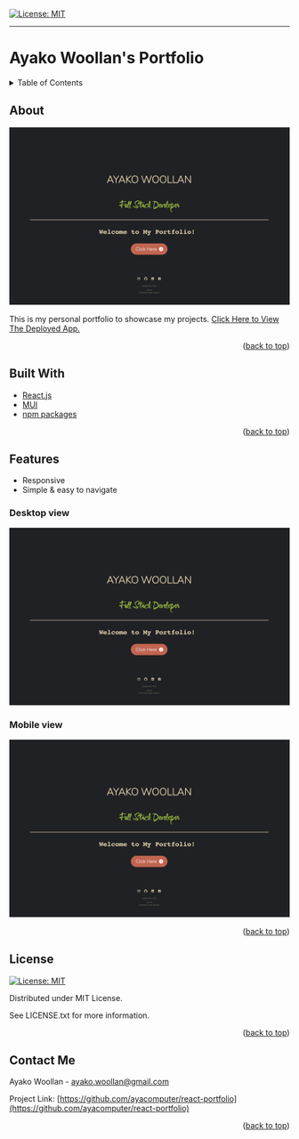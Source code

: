 
[![License: MIT](https://img.shields.io/badge/License-MIT-yellow.svg)](https://opensource.org/licenses/MIT)

---
  
# Ayako Woollan's Portfolio
<details>
  
<summary>Table of Contents</summary>

  
<ol>
  
<li>
  
<a href="#about">About</a></li>

  
<ul>
  
<li><a href="#built-with">Built With</a></li>

<li><a href="#features">Features</a></li>

<li><a href="#license">License</a></>
  
<li><a href="#contact">Contact</a></>
  
</ol>
  
</details>

 ## About


 ![ProductScreen Shot](./public/assets/home.png)

This is my personal portfolio to showcase my projects.
[Click Here to View The Deployed App.](https://ayacomputer.github.io/react-portfolio/)

<p align = "right">(<a href="#top">back to top</a>)</>

 ## Built With
* [React.js](https://reactjs.org/) 
* [MUI](https://mui.com/) 
* [npm packages](https://www.npmjs.com/) 

<p align = "right"> (<a href="#top">back to top</a>)</>

 ## Features
* Responsive
* Simple & easy to navigate

### Desktop view
![ProductScreen Shot](./public/assets/home.png)

### Mobile view 
![ProductScreen Shot](./public/assets/home.png)



<p align = "right"> (<a href="#top">back to top</a>)</>

## License

[![License: MIT](https://img.shields.io/badge/License-MIT-yellow.svg)](https://opensource.org/licenses/MIT)

Distributed under MIT License.

See LICENSE.txt for more information.

<p align ="right">(<a href="#top">back to top</a>)</>

 ## Contact Me

Ayako Woollan - ayako.woollan@gmail.com

Project Link: [https://github.com/ayacomputer/react-portfolio](https://github.com/ayacomputer/react-portfolio)

<p align="right">(<a href="#top">back to top</a>)</>
